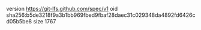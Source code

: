 version https://git-lfs.github.com/spec/v1
oid sha256:b5de3218f9a3b1bb969fbed9fbaf28daec31c029348da4892fd6426cd05b5be8
size 1767
